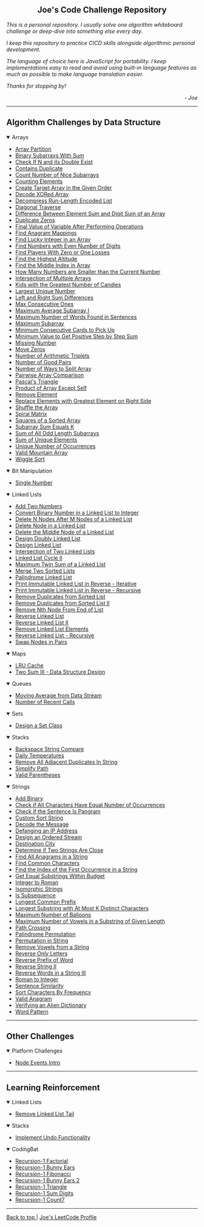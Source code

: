 <section id="top">
    <h2 align="center"> Joe's Code Challenge Repository </h2>
    <p> <em>
        This is a personal repository. I usually solve one algorithm
        whiteboard challenge or deep-dive into something else every day.
        </em> </p>
    <p><em>
        I keep this repository to practice CICD skills alongside algorithmic
        personal development.
        </em> </p>
    <p><em>
        The language of choice here is JavaScript for portability. I keep
        implementations easy to read and avoid using built-in language features
        as much as possible to make language translation easier.
        </em></p>
    <p><em>
        Thanks for stopping by!
        </em></p>
    <div align="right">
        <em> - Joe </em>
    </div>
</section>

<hr />

## Algorithm Challenges by Data Structure

<details open>
    <summary> Arrays </summary>
    <ul>
    <li>
        <a href="./js/algo-challenges/array-partition">Array Partition</a>
    </li>
    <li>
        <a href="./js/algo-challenges/binary-subarrays-with-sum">Binary Subarrays With Sum</a>
    </li>
    <li>
        <a href="./js/algo-challenges/check-if-n-and-its-double-exist">Check If N and its Double Exist</a>
    </li>
    <li>
        <a href="./js/algo-challenges/contains-duplicate">Contains Duplicate</a>
    </li>
    <li>
        <a href="./js/algo-challenges/count-number-of-nice-subarrays">Count Number of Nice Subarrays</a>
    </li>
    <li>
        <a href="./js/algo-challenges/counting-elements">Counting Elements</a>
    </li>
    <li>
        <a href="./js/algo-challenges/create-target-array-in-the-given-order">Create Target Array in the Given Order</a>
    </li>
    <li>
        <a href="./js/algo-challenges/decode-xored-array">Decode XORed Array</a>
    </li>
    <li>
        <a href="./js/algo-challenges/decompress-run-length-encoded-list">Decompress Run-Length Encoded List</a>
    </li>
    <li>
        <a href="./js/algo-challenges/diagonal-traverse">Diagonal Traverse</a>
    </li>
    <li>
        <a href="./js/algo-challenges/difference-between-element-sum-and-digit-sum-of-an-array">Difference Between Element Sum and Digit Sum of an Array</a>
    </li>
    <li>
        <a href="./js/algo-challenges/duplicate-zeros">Duplicate Zeros</a>
    </li>
    <li>
        <a href="./js/algo-challenges/final-value-of-variable-after-performing-operations">Final Value of Variable After Performing Operations</a>
    </li>
    <li>
        <a href="./js/algo-challenges/find-anagram-mappings">Find Anagram Mappings</a>
    </li>
    <li>
        <a href="./js/algo-challenges/find-lucky-integer-in-an-array">Find Lucky Integer in an Array</a>
    </li>
    <li>
        <a href="./js/algo-challenges/find-numbers-with-even-number-of-digits">Find Numbers with Even Number of Digits</a>
    </li>
    <li>
        <a href="./js/algo-challenges/find-players-with-zero-or-one-losses">Find Players With Zero or One Losses</a>
    </li>
    <li>
        <a href="./js/algo-challenges/find-the-highest-altitude">Find the Highest Altitude</a>
    </li>
    <li>
        <a href="./js/algo-challenges/find-the-middle-index-in-array">Find the Middle Index in Array</a>
    </li>
    <li>
        <a href="./js/algo-challenges/how-many-numbers-are-smaller-than-the-current-number">How Many Numbers are Smaller than the Current Number</a>
    </li>
    <li>
        <a href="./js/algo-challenges/intersection-of-multiple-arrays">Intersection of Multiple Arrays</a>
    </li>
    <li>
        <a href="./js/algo-challenges/kids-with-the-greatest-number-of-candies">Kids with the Greatest Number of Candies</a>
    </li>
    <li>
        <a href="./js/algo-challenges/largest-unique-number">Largest Unique Number</a>
    </li>
    <li>
        <a href="./js/algo-challenges/left-and-right-sum-differences">Left and Right Sum Differences</a>
    </li>
    <li>
        <a href="./js/algo-challenges/max-consecutive-ones">Max Consecutive Ones</a>
    </li>
    <li>
        <a href="./js/algo-challenges/maximum-average-subarray-i">Maximum Average Subarray I</a>
    </li>
    <li>
        <a href="./js/algo-challenges/maximum-number-of-words-found-in-sentences">Maximum Number of Words Found in Sentences</a>
    </li>
    <li>
        <a href="./js/algo-challenges/maximum-subarray">Maximum Subarray</a>
    </li>
    <li>
        <a href="./js/algo-challenges/minimum-consecutive-cards-to-pick-up">Minimum Consecutive Cards to Pick Up</a>
    </li>
    <li>
        <a href="./js/algo-challenges/minimum-value-to-get-positive-step-by-step-sum">Minimum Value to Get Positive Step by Step Sum</a>
    </li>
    <li>
        <a href="./js/algo-challenges/missing-number">Missing Number</a>
    </li>
    <li>
        <a href="./js/algo-challenges/move-zeros">Move Zeros</a>
    </li>
    <li>
        <a href="./js/algo-challenges/number-of-arithmetic-triplets">Number of Arithmetic Triplets</a>
    </li>
    <li>
        <a href="./js/algo-challenges/number-of-good-pairs">Number of Good Pairs</a>
    </li>
    <li>
        <a href="./js/algo-challenges/number-of-ways-to-split-array">Number of Ways to Split Array</a>
    </li>
    <li>
        <a href="./js/algo-challenges/pairwise-array-comparison">Pairwise Array Comparison</a>
    </li>
    <li>
        <a href="./js/algo-challenges/pascals-triangle">Pascal's Triangle</a>
    </li>
    <li>
        <a href="./js/algo-challenges/product-of-array-except-self">Product of Array Except Self</a>
    </li>
    <li>
        <a href="./js/algo-challenges/remove-element">Remove Element</a>
    </li>
    <li>
        <a href="./js/algo-challenges/replace-elements-with-greatest-element-on-right-side">Replace Elements with Greatest Element on Right Side</a>
    </li>
    <li>
        <a href="./js/algo-challenges/shuffle-the-array">Shuffle the Array</a>
    </li>
    <li>
        <a href="./js/algo-challenges/spiral-matrix">Spiral Matrix</a>
    </li>
    <li>
        <a href="./js/algo-challenges/squares-of-a-sorted-array">Squares of a Sorted Array</a>
    </li>
    <li>
        <a href="./js/algo-challenges/subarray-sum-equals-k">Subarray Sum Equals K</a>
    </li>
    <li>
        <a href="./js/algo-challenges/sum-of-all-odd-length-subarrays">Sum of All Odd Length Subarrays</a>
    </li>
    <li>
        <a href="./js/algo-challenges/sum-of-unique-elements">Sum of Unique Elements</a>
    </li>
    <li>
        <a href="./js/algo-challenges/unique-number-of-occurrences">Unique Number of Occurrences</a>
    </li>
    <li>
        <a href="./js/algo-challenges/valid-mountain-array">Valid Mountain Array</a>
    </li>
    <li>
        <a href="./js/algo-challenges/wiggle-sort">Wiggle Sort</a>
    </li>
    </ul>
</details>
<details open>
    <summary> Bit Manipulation </summary>
    <ul>
    <li>
        <a href="./js/algo-challenges/single-number">Single Number</a>
    </li>
    </ul>
</details>
<details open>
    <summary> Linked Lists </summary>
    <ul>
    <li>
        <a href="./js/algo-challenges/add-two-numbers">Add Two Numbers</a>
    </li>
    <li>
        <a href="./js/algo-challenges/convert-binary-number-in-a-linked-list-to-integer">Convert Binary Number in a Linked List to Integer</a>
    </li>
    <li>
        <a href="./js/algo-challenges/delete-n-nodes-after-m-nodes-of-a-linked-list">Delete N Nodes After M Nodes of a Linked List</a>
    </li>
    <li>
        <a href="./js/algo-challenges/delete-node-in-a-linked-list">Delete Node in a Linked List</a>
    </li>
    <li>
        <a href="./js/algo-challenges/delete-the-middle-node-of-a-linked-list">Delete the Middle Node of a Linked List</a>
    </li>
    <li>
        <a href="./js/ds-challenges/design-doubly-linked-list">Design Doubly Linked List</a>
    </li>
    <li>
        <a href="./js/ds-challenges/design-linked-list">Design Linked List</a>
    </li>
    <li>
        <a href="./js/algo-challenges/intersection-of-two-linked-lists">Intersection of Two Linked Lists</a>
    </li>
    <li>
        <a href="./js/algo-challenges/linked-list-cycle-ii">Linked List Cycle II</a>
    </li>
    <li>
        <a href="./js/algo-challenges/maximum-twin-sum-of-a-linked-list">Maximum Twin Sum of a Linked List</a>
    </li>
    <li>
        <a href="./js/algo-challenges/merge-two-sorted-lists">Merge Two Sorted Lists</a>
    </li>
    <li>
        <a href="./js/algo-challenges/palindrome-linked-list">Palindrome Linked List</a>
    </li>
    <li>
        <a href="./js/algo-challenges/print-immutable-linked-list-in-reverse-iterative">Print Immutable Linked List in Reverse - Iterative</a>
    </li>
    <li>
        <a href="./js/algo-challenges/print-immutable-linked-list-in-reverse-recursive">Print Immutable Linked List in Reverse - Recursive</a>
    </li>
    <li>
        <a href="./js/algo-challenges/remove-duplicates-from-sorted-list">Remove Duplicates from Sorted List</a>
    </li>
    <li>
        <a href="./js/algo-challenges/remove-duplicates-from-sorted-list-ii">Remove Duplicates from Sorted List II</a>
    </li>
    <li>
        <a href="./js/algo-challenges/remove-nth-node-from-end-of-list">Remove Nth Node From End of List</a>
    </li>
    <li>
        <a href="./js/algo-challenges/reverse-linked-list">Reverse Linked List</a>
    </li>
    <li>
        <a href="./js/algo-challenges/reverse-linked-list-ii">Reverse Linked List II</a>
    </li>
    <li>
        <a href="./js/algo-challenges/remove-linked-list-elements">Remove Linked List Elements</a>
    </li>
    <li>
        <a href="./js/algo-challenges/reverse-linked-list-recursive">Reverse Linked List - Recursive</a>
    </li>
    <li>
        <a href="./js/algo-challenges/swap-nodes-in-pairs">Swap Nodes in Pairs</a>
    </li>
    </ul>
</details>
<details open>
    <summary> Maps </summary>
    <ul>
    <li>
        <a href="./js/algo-challenges/lru-cache">LRU Cache</a>
    </li>
    <li>
        <a href="./js/ds-challenges/two-sum-iii-data-structure-design">Two Sum III - Data Structure Design</a>
    </li>
    </ul>
</details>
<details open>
    <summary> Queues </summary>
    <ul>
    <li>
        <a href="./js/algo-challenges/moving-average-from-data-stream">Moving Average from Data Stream</a>
    </li>
    <li>
        <a href="./js/algo-challenges/number-of-recent-calls">Number of Recent Calls</a>
    </li>
    </ul>
</details>
<details open>
    <summary> Sets </summary>
    <ul>
    <li>
        <a href="./js/ds-challenges/design-a-set-class">Design a Set Class</a>
    </li>
    </ul>
</details>
<details open>
    <summary> Stacks </summary>
    <ul>
    <li>
        <a href="./js/algo-challenges/backspace-string-compare">Backspace String Compare</a>
    </li>
    <li>
        <a href="./js/algo-challenges/daily-temperatures">Daily Temperatures</a>
    </li>
    <li>
        <a href="./js/algo-challenges/remove-all-adjacent-duplicates-in-string">Remove All Adjacent Duplicates In String</a>
    </li>
    <li>
        <a href="./js/algo-challenges/simplify-path">Simplify Path</a>
    </li>
    <li>
        <a href="./js/algo-challenges/valid-parentheses">Valid Parentheses</a>
    </li>
    </ul>
</details>
<details open>
    <summary> Strings </summary>
    <ul>
    <li>
        <a href="./js/algo-challenges/add-binary">Add Binary</a>
    </li>
    <li>
        <a href="./js/algo-challenges/check-if-all-characters-have-equal-number-of-occurrences">Check if All Characters Have Equal Number of Occurrences</a>
    </li>
    <li>
        <a href="./js/algo-challenges/check-if-the-sentence-is-pangram">Check if the Sentence Is Pangram</a>
    </li>
    <li>
        <a href="./js/algo-challenges/custom-sort-string">Custom Sort String</a>
    </li>
    <li>
        <a href="./js/algo-challenges/decode-the-message">Decode the Message</a>
    </li>
    <li>
        <a href="./js/algo-challenges/defanging-an-ip-address">Defanging an IP Address</a>
    </li>
    <li>
        <a href="./js/algo-challenges/design-an-ordered-stream">Design an Ordered Stream</a>
    </li>
    <li>
        <a href="./js/algo-challenges/destination-city">Destination City</a>
    </li>
    <li>
        <a href="./js/algo-challenges/determine-if-two-strings-are-close">Determine if Two Strings Are Close</a>
    </li>
    <li>
        <a href="./js/algo-challenges/find-all-anagrams-in-string">Find All Anagrams in a String</a>
    </li>
    <li>
        <a href="./js/algo-challenges/find-common-characters">Find Common Characters</a>
    </li>
    <li>
        <a href="./js/algo-challenges/find-the-index-of-the-first-occurrence-in-a-string">Find the Index of the First Occurrence in a String</a>
    </li>
    <li>
        <a href="./js/algo-challenges/get-equal-substrings-within-budget">Get Equal Substrings Within Budget</a>
    </li>
    <li>
        <a href="./js/algo-challenges/integer-to-roman">Integer to Roman</a>
    </li>
    <li>
        <a href="./js/algo-challenges/isomorphic-strings">Isomorphic Strings</a>
    </li>
    <li>
        <a href="./js/algo-challenges/is-subsequence">Is Subsequence</a>
    </li>
    <li>
        <a href="./js/algo-challenges/longest-common-prefix">Longest Common Prefix</a>
    </li>
    <li>
        <a href="./js/algo-challenges/longest-substring-with-at-most-k-distinct-characters">Longest Substring with At Most K Distinct Characters</a>
    </li>
    <li>
        <a href="./js/algo-challenges/maximum-number-of-balloons">Maximum Number of Balloons</a>
    </li>
    <li>
        <a href="./js/algo-challenges/maximum-number-of-vowels-in-a-substring-of-given-length">Maximum Number of Vowels in a Substring of Given Length</a>
    </li>
    <li>
        <a href="./js/algo-challenges/path-crossing">Path Crossing</a>
    </li>
    <li>
        <a href="./js/algo-challenges/palindrome-permutation">Palindrome Permutation</a>
    </li>
    <li>
        <a href="./js/algo-challenges/permutation-in-string">Permutation in String</a>
    </li>
    <li>
        <a href="./js/algo-challenges/remove-vowels-from-a-string">Remove Vowels from a String</a>
    </li>
    <li>
        <a href="./js/algo-challenges/reverse-only-letters">Reverse Only Letters</a>
    </li>
    <li>
        <a href="./js/algo-challenges/reverse-prefix-of-word">Reverse Prefix of Word</a>
    </li>
    <li>
        <a href="./js/algo-challenges/reverse-string-ii">Reverse String II</a>
    </li>
    <li>
        <a href="./js/algo-challenges/reverse-words-in-a-string-iii">Reverse Words in a String III</a>
    </li>
    <li>
        <a href="./js/algo-challenges/roman-to-integer">Roman to Integer</a>
    </li>
    <li>
        <a href="./js/algo-challenges/sentence-similarity">Sentence Similarity</a>
    </li>
    <li>
        <a href="./js/algo-challenges/sort-characters-by-frequency">Sort Characters By Frequency</a>
    </li>
    <li>
        <a href="./js/algo-challenges/valid-anagram">Valid Anagram</a>
    </li>
    <li>
        <a href="./js/algo-challenges/verifying-an-alien-dictionary">Verifying an Alien Dictionary</a>
    </li>
    <li>
        <a href="./js/algo-challenges/word-pattern">Word Pattern</a>
    </li>
    </ul>
</details>

<hr />

## Other Challenges

<details open>
    <summary> Platform Challenges </summary>
    <ul>
        <li>
            <a href="./js/platform-challenges/node/node-events/intro">Node Events Intro</a>
        </li>
    </ul>
</details>
<hr />

## Learning Reinforcement

<details open>
    <summary> Linked Lists </summary>
    <ul>
        <li>
            <a href="./js/learning/dsa/linked-lists/remove-linked-list-tail">Remove Linked List Tail</a>
        </li>
    </ul>
</details>
<details open>
    <summary> Stacks </summary>
    <ul>
        <li>
            <a href="./js/learning/dsa/stacks/implement-undo-functionality">Implement Undo Functionality</a>
        </li>
    </ul>
</details>
<details open>
    <summary>CodingBat</summary>
    <ul>
        <li>
            <a href="./js/learning/codingbat/recursion-1-factorial">Recursion-1 Factorial</a>
        </li>
        <li>
            <a href="./js/learning/codingbat/recursion-1-bunny-ears">Recursion-1 Bunny Ears</a>
        </li>
        <li>
            <a href="./js/learning/codingbat/recursion-1-fibonacci">Recursion-1 Fibonacci</a>
        </li>
        <li>
            <a href="./js/learning/codingbat/recursion-1-bunny-ears-2">Recursion-1 Bunny Ears 2</a>
        </li>
        <li>
            <a href="./js/learning/codingbat/recursion-1-triangle">Recursion-1 Triangle</a>
        </li>
        <li>
            <a href="./js/learning/codingbat/recursion-1-sum-digits">Recursion-1 Sum Digits</a>
        </li>
        <li>
            <a href="./js/learning/codingbat/recursion-1-count7">Recursion-1 Count7</a>
        </li>
    </ul>
</details>
<hr />

<div id="footer-nav">
    <a href="#top"> Back to top </a> |
    <a href="https://leetcode.com/joeivans/"> Joe's LeetCode Profile </a>
</div>
